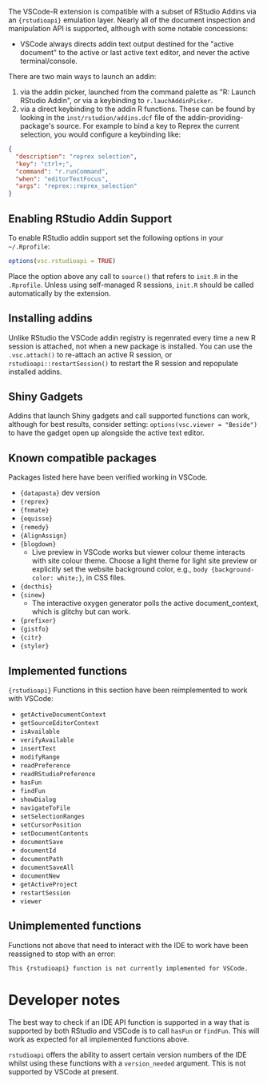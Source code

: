 The VSCode-R extension is compatible with a subset of RStudio Addins via an
`{rstudioapi}` emulation layer. Nearly all of the document inspection and
manipulation API is supported, although with some notable concessions:

- VSCode always directs addin text output destined for the "active document" to
  the active or last active text editor, and never the active terminal/console.

There are two main ways to launch an addin:

1. via the addin picker, launched from the command palette as "R: Launch RStudio
   Addin", or via a keybinding to `r.lauchAddinPicker`.
2. via a direct keybinding to the addin R functions. These can be found by
   looking in the `inst/rstudion/addins.dcf` file of the
   addin-providing-package's source. For example to bind a key to Reprex the
   current selection, you would configure a keybinding like:

```json
{
  "description": "reprex selection",
  "key": "ctrl+;",
  "command": "r.runCommand",
  "when": "editorTextFocus",
  "args": "reprex::reprex_selection"
}
```

## Enabling RStudio Addin Support

To enable RStudio addin support set the following options in your `~/.Rprofile`:

```r
options(vsc.rstudioapi = TRUE)
```

Place the option above any call to `source()` that refers to `init.R` in the
`.Rprofile`. Unless using self-managed R sessions, `init.R` should be called
automatically by the extension.

## Installing addins

Unlike RStudio the VSCode addin registry is regenrated every time a new R
session is attached, not when a new package is installed. You can use the
`.vsc.attach()` to re-attach an active R session, or
`rstudioapi::restartSession()` to restart the R session and repopulate installed
addins.

## Shiny Gadgets

Addins that launch Shiny gadgets and call supported functions can work, although
for best results, consider setting: `options(vsc.viewer = "Beside")` to have the
gadget open up alongside the active text editor.

## Known compatible packages

Packages listed here have been verified working in VSCode.

- `{datapasta}` dev version
- `{reprex}`
- `{fnmate}`
- `{equisse}`
- `{remedy}`
- `{AlignAssign}`
- `{blogdown}`
  - Live preview in VSCode works but viewer colour theme interacts with site
    colour theme. Choose a light theme for light site preview or explicitly set
    the website background color, e.g., `body {background-color: white;}`, in CSS files.
- `{docthis}`
- `{sinew}`
  - The interactive oxygen generator polls the active document_context, which is
    glitchy but can work.
- `{prefixer}`
- `{gistfo}`
- `{citr}`
- `{styler}`

## Implemented functions

`{rstudioapi}` Functions in this section have been reimplemented to work with
VSCode:

- `getActiveDocumentContext`
- `getSourceEditorContext`
- `isAvailable`
- `verifyAvailable`
- `insertText`
- `modifyRange`
- `readPreference`
- `readRStudioPreference`
- `hasFun`
- `findFun`
- `showDialog`
- `navigateToFile`
- `setSelectionRanges`
- `setCursorPosition`
- `setDocumentContents`
- `documentSave`
- `documentId`
- `documentPath`
- `documentSaveAll`
- `documentNew`
- `getActiveProject`
- `restartSession`
- `viewer`

## Unimplemented functions

Functions not above that need to interact with the IDE to work have been
reassigned to stop with an error:

`This {rstudioapi} function is not currently implemented for VSCode.`

# Developer notes

The best way to check if an IDE API function is supported in a way that is
supported by both RStudio and VSCode is to call `hasFun` or `findFun`. This will
work as expected for all implemented functions above.

`rstudioapi` offers the ability to assert certain version numbers of the IDE
whilst using these functions with a `version_needed` argument. This is not
supported by VSCode at present.
